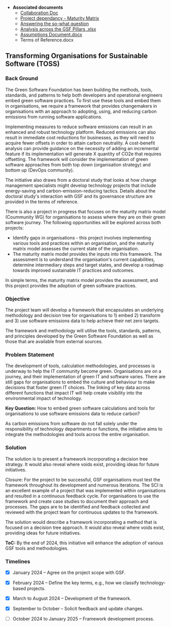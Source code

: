  - **Associated documents**
   - [Collaboration Doc](https://docs.google.com/document/d/15BhJo2LPzA49eqQGzXCpksm6ftsUWUBevmXwwyKyzOI/edit#heading=h.1kbk2mwkzsqj) 
   - [Project dependancy - Maturity Matrix ](https://github.com/Green-Software-Foundation/green-software-maturity-matrix)
   - [Answering the so-what question](https://github.com/Green-Software-Foundation/oc/discussions/18)
   - [Analysis across the GSF Pillars .xlsx](https://github.com/Green-Software-Foundation/ouse/files/14040075/Analysis.across.the.GSF.Pillars.xlsx)
   - [Assumptions Document.docx](https://github.com/Green-Software-Foundation/ouse/files/14040068/Assumptions.Document.docx)
   - Terms of Reference.docx

## Transforming Organisations for Sustainable Software (TOSS)

### Back Ground
The Green Software Foundation has been building the methods, tools, standards, and patterns to help both developers and operational engineers embed green software practices. To first use these tools and embed them in organisations, we require a framework that provides changemakers in organisations with an approach to adopting, using, and reducing carbon emissions from running software applications. 

Implementing measures to reduce software emissions can result in an enhanced and robust technology platform. Reduced emissions can also result in immediate cost reductions for businesses, as they will need to acquire fewer offsets in order to attain carbon neutrality. A cost-benefit analysis can provide guidance on the necessity of adding an incremental feature if its implementation will generate X quantity of CO2e that requires offsetting. The framework will consider the implementation of green software approaches from both top down (organisation strategy) and bottom up (DevOps community). 

The initiative also draws from a doctoral study that looks at how change management specialists might develop technology projects that include energy-saving and carbon-emission-reducing tactics. Details about the doctoral study's interaction with GSF and its governance structure are provided in the terms of reference.

There is also a project in progress that focuses on the maturity matrix model (Coummunity WG) for organisations to assess where they are on their green software journey. The following opportunities will be explored across both projects:
- Identify gaps in organisations - this project involves implementing various tools and practices within an organisation, and the maturity matrix model assesses the current state of the organisation. 
- The maturity matrix model provides the inputs into this framework. The assessment is to understand the organisation's current capabilities, determine intermediary steps and target states, and develop a roadmap towards improved sustainable IT practices and outcomes.

In simple terms, the maturity matrix model provides the assessment, and this project provides the adoption of green software practices. 

### Objective
The project team will develop a framework that encapsulates an underlying methodology and decision tree for organisations to 1) embed 2) transform and 3) use software emissions data to help achieve their net zero targets. 

The framework and methodology will utilise the tools, standards, patterns, and principles developed by the Green Software Foundation as well as those that are available from external sources.  

### Problem Statement
The development of tools, calculation methodologies, and processes is underway to help the IT community become green. Organisations are on a journey, and their implementation of green IT and software varies. There are still gaps for organisations to embed the culture and behaviour to make decisions that foster green IT choices. The linking of key data across different functions that impact IT will help create visibility into the environmental impact of technology.

**Key Question:** How to embed green software calculations and tools for organisations to use software emissions data to reduce carbon?

As carbon emissions from software do not fall solely under the responsibility of technology departments or functions, the initiative aims to integrate the methodologies and tools across the entire organisation.

### Solution
The solution is to present a framework incorporating a decision tree strategy. It would also reveal where voids exist, providing ideas for future initiatives.

Closure: For the project to be successful, GSF organisations must test the framework throughout its development and numerous iterations. The SCI is an excellent example of a project that was implemented within organisations and resulted in a continuous feedback cycle. For organisations to use the framework and create case studies to document their approach and processes. The gaps are to be identified and feedback collected and reviewed with the project team for continuous updates to the framework.

The solution would describe a framework incorporating a method that is focused on a decision tree approach. It would also reveal where voids exist, providing ideas for future initiatives.

**ToC:** By the end of 2024, this initiative will enhance the adoption of various GSF tools and methodologies.

### Timelines
- [x] January 2024 – Agree on the project scope with GSF.
- [x] February 2024 – Define the key terms,  e.g., how we classify technology-based projects.
- [x] March to August 2024 – Development of the framework.
- [x] September to October – Solicit feedback and update changes.
- [ ] October 2024 to January 2025 – Framework development process.


